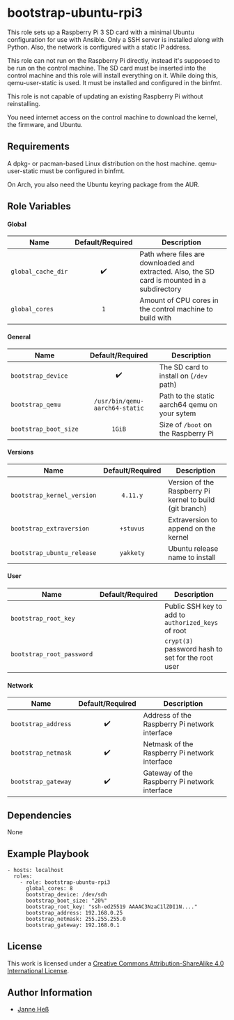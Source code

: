 # bootstrap-ubuntu-rpi3

This role sets up a Raspberry Pi 3 SD card with a minimal Ubuntu configuration for use with Ansible.
Only a SSH server is installed along with Python.
Also, the network is configured with a static IP address.

This role can not run on the Raspberry Pi directly, instead it's supposed to be run on the control machine.
The SD card must be inserted into the control machine and this role will install everything on it.
While doing this, qemu-user-static is used.
It must be installed and configured in the binfmt.

This role is not capable of updating an existing Raspberry Pi without reinstalling.

You need internet access on the control machine to download the kernel, the firmware, and Ubuntu.

## Requirements

A dpkg- or pacman-based Linux distribution on the host machine.
qemu-user-static must be configured in binfmt.

On Arch, you also need the Ubuntu keyring package from the AUR.

## Role Variables

#### Global

| Name               | Default/Required   | Description                                                                                   |
|--------------------|:------------------:|-----------------------------------------------------------------------------------------------|
| `global_cache_dir` | :heavy_check_mark: | Path where files are downloaded and extracted. Also, the SD card is mounted in a subdirectory |
| `global_cores`     | `1`                | Amount of CPU cores in the control machine to build with                                      |


#### General

| Name                  | Default/Required               | Description                                   |
|-----------------------|:------------------------------:|-----------------------------------------------|
| `bootstrap_device`    | :heavy_check_mark:             | The SD card to install on (`/dev` path)       |
| `bootstrap_qemu`      | `/usr/bin/qemu-aarch64-static` | Path to the static aarch64 qemu on your sytem |
| `bootstrap_boot_size` | `1GiB`                         | Size of `/boot` on the Raspberry Pi           |

#### Versions

| Name                       | Default/Required | Description                                              |
|----------------------------|:----------------:|----------------------------------------------------------|
| `bootstrap_kernel_version` | `4.11.y`         | Version of the Raspberry Pi kernel to build (git branch) |
| `bootstrap_extraversion`   | `+stuvus`        | Extraversion to append on the kernel                     |
| `bootstrap_ubuntu_release` | `yakkety`        | Ubuntu release name to install                           |

#### User

| Name                      | Default/Required | Description                                        |
|---------------------------|:----------------:|----------------------------------------------------|
| `bootstrap_root_key`      |                  | Public SSH key to add to `authorized_keys` of root |
| `bootstrap_root_password` |                  | `crypt(3)` password hash to set for the root user  |

#### Network

| Name                | Default/Required   | Description                                   |
|---------------------|:------------------:|-----------------------------------------------|
| `bootstrap_address` | :heavy_check_mark: | Address of the Raspberry Pi network interface |
| `bootstrap_netmask` | :heavy_check_mark: | Netmask of the Raspberry Pi network interface |
| `bootstrap_gateway` | :heavy_check_mark: | Gateway of the Raspberry Pi network interface |

## Dependencies

None

## Example Playbook

```
- hosts: localhost
  roles:
    - role: bootstrap-ubuntu-rpi3
      global_cores: 8
      bootstrap_device: /dev/sdh
      bootstrap_boot_size: "20%"
      bootstrap_root_key: "ssh-ed25519 AAAAC3NzaC1lZDI1N...."
      bootstrap_address: 192.168.0.25
      bootstrap_netmask: 255.255.255.0
      bootstrap_gateway: 192.168.0.1
```

## License

This work is licensed under a [Creative Commons Attribution-ShareAlike 4.0 International License](http://creativecommons.org/licenses/by-sa/4.0/).

## Author Information

- [Janne Heß](https://github.com/dasJ)
